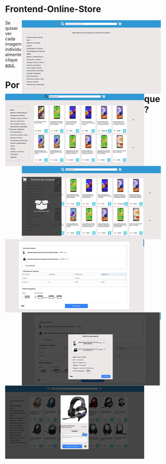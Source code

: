 # Frontend-Online-Store
<img align ="right" src="/src/img/app-images/app-1.png" width="450" alt="imagem-1" />
<img align ="left" src="/src/img/app-images/app-2.png" width="450" alt="imagem-2"/>
<img align ="right" src="/src/img/app-images/app-3.png" width="450" alt="imagem-3" />
<img align ="left" src="/src/img/app-images/app-4.png" width="450" alt="imagem-4"/>
<img align ="right" src="/src/img/app-images/app-5.png" width="450" alt="imagem-5" />
<img align ="left" src="/src/img/app-images/app-6.png" width="450" alt="imagem-6"/>

Se quiser ver cada imagem individualmente clique <a href="https://github.com/Rods27/frontend-online-store/tree/master/src/img/app-images">aqui.</a>


# Porque ?
